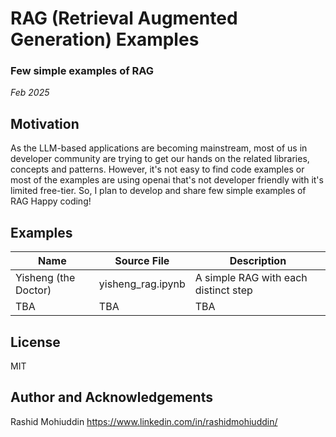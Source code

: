 # RAG (Retrieval Augmented Generation) Examples
### Few simple examples of RAG 
*Feb 2025*


## Motivation
As the LLM-based applications are becoming mainstream, most of us in developer community are trying to get our hands on the related libraries, concepts and patterns. However, it's not easy to find code examples or most of the examples are using openai that's not developer friendly with it's limited free-tier. So, I plan to develop and share few simple examples of RAG
Happy coding!



## Examples

| Name | Source File | Description |
| ------ | ------ | ------|
| Yisheng (the Doctor) | yisheng_rag.ipynb | A simple RAG with each distinct step|
| TBA | TBA | TBA |



## License

MIT


## Author and Acknowledgements
Rashid Mohiuddin 
https://www.linkedin.com/in/rashidmohiuddin/









